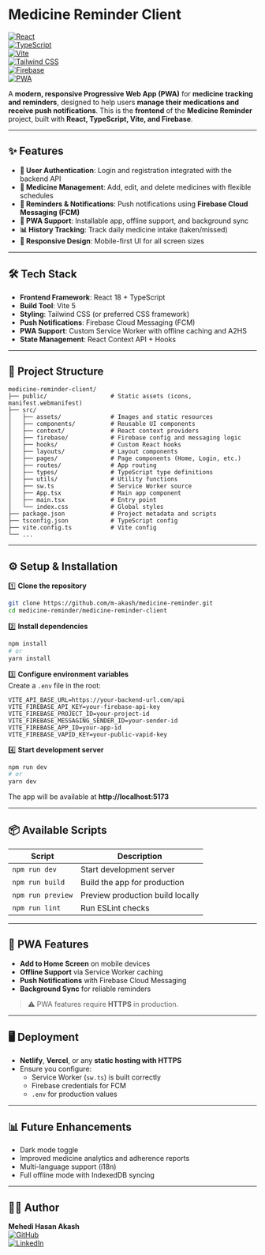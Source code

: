 # Medicine Reminder Client

[![React](https://img.shields.io/badge/React-18-61DAFB?logo=react)](https://reactjs.org/)  
[![TypeScript](https://img.shields.io/badge/TypeScript-5-blue?logo=typescript)](https://www.typescriptlang.org/)  
[![Vite](https://img.shields.io/badge/Vite-5-646CFF?logo=vite)](https://vitejs.dev/)  
[![Tailwind CSS](https://img.shields.io/badge/TailwindCSS-3-38B2AC?logo=tailwind-css)](https://tailwindcss.com/)  
[![Firebase](https://img.shields.io/badge/Firebase-FCM-FFCA28?logo=firebase)](https://firebase.google.com/)  
[![PWA](https://img.shields.io/badge/PWA-Ready-purple?logo=pwa)](https://web.dev/progressive-web-apps/)

A **modern, responsive Progressive Web App (PWA)** for **medicine tracking and reminders**, designed to help users **manage their medications and receive push notifications**. This is the **frontend** of the **Medicine Reminder** project, built with **React, TypeScript, Vite, and Firebase**.

---

## ✨ Features

- **👤 User Authentication**: Login and registration integrated with the backend API  
- **💊 Medicine Management**: Add, edit, and delete medicines with flexible schedules  
- **🔔 Reminders & Notifications**: Push notifications using **Firebase Cloud Messaging (FCM)**  
- **📱 PWA Support**: Installable app, offline support, and background sync  
- **📊 History Tracking**: Track daily medicine intake (taken/missed)  
- **🎨 Responsive Design**: Mobile-first UI for all screen sizes  

---

## 🛠 Tech Stack

- **Frontend Framework**: React 18 + TypeScript  
- **Build Tool**: Vite 5  
- **Styling**: Tailwind CSS (or preferred CSS framework)  
- **Push Notifications**: Firebase Cloud Messaging (FCM)  
- **PWA Support**: Custom Service Worker with offline caching and A2HS  
- **State Management**: React Context API + Hooks  

---

## 📂 Project Structure

```
medicine-reminder-client/
├── public/                  # Static assets (icons, manifest.webmanifest)
├── src/
│   ├── assets/              # Images and static resources
│   ├── components/          # Reusable UI components
│   ├── context/             # React context providers
│   ├── firebase/            # Firebase config and messaging logic
│   ├── hooks/               # Custom React hooks
│   ├── layouts/             # Layout components
│   ├── pages/               # Page components (Home, Login, etc.)
│   ├── routes/              # App routing
│   ├── types/               # TypeScript type definitions
│   ├── utils/               # Utility functions
│   ├── sw.ts                # Service Worker source
│   ├── App.tsx              # Main app component
│   ├── main.tsx             # Entry point
│   └── index.css            # Global styles
├── package.json             # Project metadata and scripts
├── tsconfig.json            # TypeScript config
├── vite.config.ts           # Vite config
└── ...
```

---

## ⚙️ Setup & Installation

1️⃣ **Clone the repository**
```bash
git clone https://github.com/m-akash/medicine-reminder.git
cd medicine-reminder/medicine-reminder-client
```

2️⃣ **Install dependencies**
```bash
npm install
# or
yarn install
```

3️⃣ **Configure environment variables**  
Create a `.env` file in the root:
```env
VITE_API_BASE_URL=https://your-backend-url.com/api
VITE_FIREBASE_API_KEY=your-firebase-api-key
VITE_FIREBASE_PROJECT_ID=your-project-id
VITE_FIREBASE_MESSAGING_SENDER_ID=your-sender-id
VITE_FIREBASE_APP_ID=your-app-id
VITE_FIREBASE_VAPID_KEY=your-public-vapid-key
```

4️⃣ **Start development server**
```bash
npm run dev
# or
yarn dev
```

The app will be available at **http://localhost:5173**

---

## 📦 Available Scripts

| Script             | Description                          |
|--------------------|--------------------------------------|
| `npm run dev`      | Start development server              |
| `npm run build`    | Build the app for production          |
| `npm run preview`  | Preview production build locally      |
| `npm run lint`     | Run ESLint checks                     |

---

## 📱 PWA Features

- **Add to Home Screen** on mobile devices  
- **Offline Support** via Service Worker caching  
- **Push Notifications** with Firebase Cloud Messaging  
- **Background Sync** for reliable reminders  

> ⚠️ PWA features require **HTTPS** in production.

---

## 🖥 Deployment

- **Netlify**, **Vercel**, or any **static hosting with HTTPS**  
- Ensure you configure:
  - Service Worker (`sw.ts`) is built correctly
  - Firebase credentials for FCM
  - `.env` for production values

---

## 📊 Future Enhancements

- Dark mode toggle  
- Improved medicine analytics and adherence reports  
- Multi-language support (i18n)  
- Full offline mode with IndexedDB syncing  

---

## 👨‍💻 Author

**Mehedi Hasan Akash**  
[![GitHub](https://img.shields.io/badge/GitHub-m--akash-black?logo=github)](https://github.com/m-akash)  
[![LinkedIn](https://img.shields.io/badge/LinkedIn-Mehedi%20Hasan%20Akash-blue?logo=linkedin)](https://www.linkedin.com/in/mehedi-hasan-akash/)  